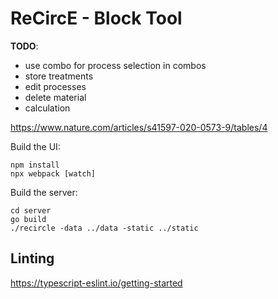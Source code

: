 # ReCircE - Block Tool

__TODO__:

* use combo for process selection in combos
* store treatments
* edit processes
* delete material
* calculation

https://www.nature.com/articles/s41597-020-0573-9/tables/4

Build the UI:

```
npm install
npx webpack [watch]
```

Build the server:

```
cd server
go build
./recircle -data ../data -static ../static
```

## Linting

https://typescript-eslint.io/getting-started
